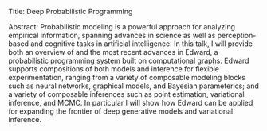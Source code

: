 Title:
Deep Probabilistic Programming

Abstract:
Probabilistic modeling is a powerful approach for analyzing empirical
information, spanning advances in science as well as perception-based
and cognitive tasks in artificial intelligence. In this talk, I will
provide both an overview of and the most recent advances in Edward, a
probabilistic programming system built on computational graphs.
Edward supports compositions of both models and inference for flexible
experimentation, ranging from a variety of composable modeling blocks
such as neural networks, graphical models, and Bayesian parameterics;
and a variety of composable inferences such as point estimation,
variational inference, and MCMC. In particular I will show how Edward
can be applied for expanding the frontier of deep generative models
and variational inference.
